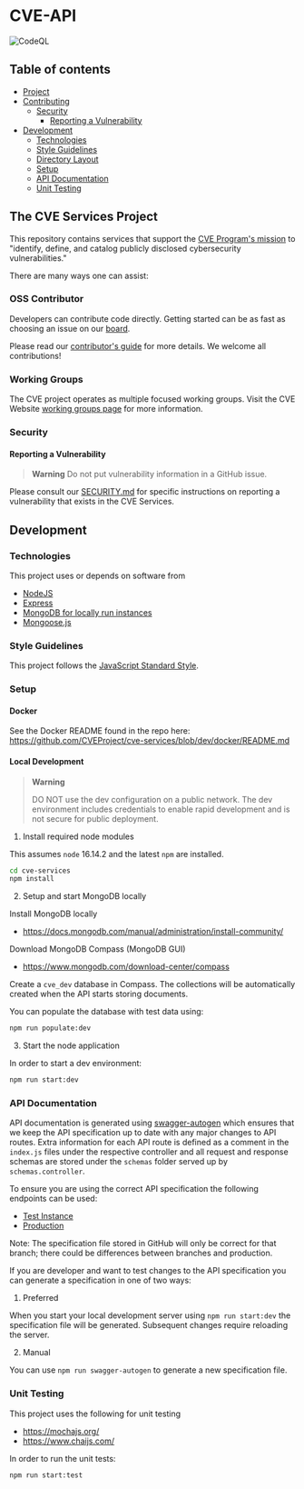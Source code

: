 # CVE-API

![CodeQL](https://github.com/CVEProject/cve-services/workflows/CodeQL/badge.svg)

## Table of contents

* [Project](#project)
* [Contributing](#contributing)
   * [Security](#security)
      * [Reporting a Vulnerability](#reporting-a-vulnerability)
* [Development](#development)
   * [Technologies](#technologies)
   * [Style Guidelines](#style-guidelines)
   * [Directory Layout](#directory-layout)
   * [Setup](#setup)
   * [API Documentation](#api-documentation)
   * [Unit Testing](#unit-testing)

## The CVE Services Project

This repository contains services that support the [CVE Program's mission](https://www.cve.org/About/Overview) to "identify, define, and catalog publicly disclosed cybersecurity vulnerabilities."

There are many ways one can assist:

### OSS Contributor

Developers can contribute code directly. Getting started can be as fast as choosing an issue on our [board](https://github.com/CVEProject/cve-services/issues?q=is%3Aissue+is%3Aopen).

Please read our [contributor's guide](https://github.com/CVEProject/cve-services/blob/dev/CONTRIBUTING.md) for more details. We welcome all contributions!

### Working Groups

The CVE project operates as multiple focused working groups. Visit the CVE Website [working groups page](https://www.cve.org/ProgramOrganization/WorkingGroups) for more information.

### Security

#### Reporting a Vulnerability

>**Warning**
>Do not put vulnerability information in a GitHub issue.

Please consult our [SECURITY.md](https://github.com/CVEProject/cve-services/blob/dev/SECURITY.md) for specific instructions on reporting a vulnerability that exists in the CVE Services.

## Development

### Technologies

This project uses or depends on software from

- [NodeJS](https://nodejs.org/)
- [Express](https://github.com/expressjs)
- [MongoDB for locally run instances](https://www.mongodb.com/)
- [Mongoose.js](https://mongoosejs.com)

### Style Guidelines

This project follows the [JavaScript Standard Style](https://github.com/standard/standard).

### Setup

#### Docker

See the Docker README found in the repo here: https://github.com/CVEProject/cve-services/blob/dev/docker/README.md

#### Local Development

>**Warning**
>
>DO NOT use the dev configuration on a public network. The dev environment includes credentials to enable rapid development and is not secure for public deployment.

1. Install required node modules

This assumes `node` 16.14.2 and the latest `npm` are installed.

```sh
cd cve-services
npm install
```

2. Setup and start MongoDB locally

Install MongoDB locally

- https://docs.mongodb.com/manual/administration/install-community/

Download MongoDB Compass (MongoDB GUI)

- https://www.mongodb.com/download-center/compass

Create a `cve_dev` database in Compass. The collections will be automatically created when the API starts storing documents.

You can populate the database with test data using:

```sh
npm run populate:dev
```

3. Start the node application

In order to start a dev environment:

```sh
npm run start:dev
```


### API Documentation

API documentation is generated using [swagger-autogen](https://github.com/davibaltar/swagger-autogen) which ensures that we keep the API specification up to date with any major changes to API routes. Extra information for each API route is defined as a comment in the `index.js` files under the respective controller and all request and response schemas are stored under the `schemas` folder served up by `schemas.controller`.

To ensure you are using the correct API specification the following endpoints can be used:
- [Test Instance](https://cveawg-test.mitre.org/api-docs/)
- [Production](https://cveawg.mitre.org/api-docs/)

Note: The specification file stored in GitHub will only be correct for that branch; there could be differences between branches and production.

If you are developer and want to test changes to the API specification you can generate a specification in one of two ways:

1. Preferred

When you start your local development server using `npm run start:dev` the specification file will be generated. Subsequent changes require reloading the server.

2. Manual

You can use `npm run swagger-autogen` to generate a new specification file.


### Unit Testing

This project uses the following for unit testing

- https://mochajs.org/
- https://www.chaijs.com/

In order to run the unit tests:

```sh
npm run start:test
```
